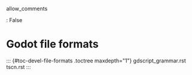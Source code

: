 allow_comments

:   False

# Godot file formats

::: {#toc-devel-file-formats .toctree maxdepth="1"}
gdscript_grammar.rst tscn.rst
:::
